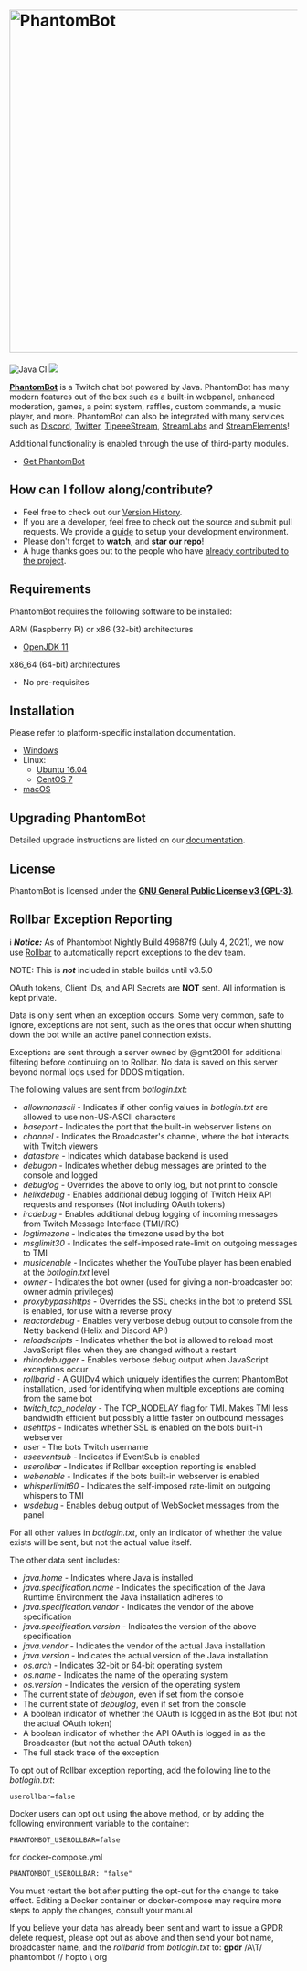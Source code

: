 
# <img alt="PhantomBot" src="https://phantombot.github.io/PhantomBot/common/images/brand.png" width="600px"/>

![Java CI](https://github.com/PhantomBot/PhantomBot/workflows/Java%20CI/badge.svg)
[<img src="https://discordapp.com/api/guilds/107910097937682432/widget.png?style=shield">](https://discord.gg/YKvMd78)

[**PhantomBot**](https://phantombot.github.io/PhantomBot) is a Twitch chat bot powered by Java. PhantomBot has many modern features out of the box such as a built-in webpanel, enhanced moderation, games, a point system, raffles, custom commands, a music player, and more. PhantomBot can also be integrated with many services such as [Discord](https://discordapp.com/), [Twitter](https://twitter.com), [TipeeeStream](https://tipeeestream.com), [StreamLabs](https://streamlabs.com) and [StreamElements](https://streamelements.com)!

Additional functionality is enabled through the use of third-party modules.

* [Get PhantomBot](https://phantombot.github.io/PhantomBot/ "PhantomBot Guides and OAuth")

## How can I follow along/contribute?

* Feel free to check out our [Version History](https://github.com/PhantomBot/PhantomBot/releases).
* If you are a developer, feel free to check out the source and submit pull requests. We provide a [guide](https://github.com/PhantomBot/PhantomBot/blob/master/development-resources/DEVSETUP.md) to setup your development environment.
* Please don't forget to **watch**, and **star our repo**!
* A huge thanks goes out to the people who have [already contributed to the project](https://github.com/PhantomBot/PhantomBot/graphs/contributors).

## Requirements

PhantomBot requires the following software to be installed:

ARM (Raspberry Pi) or x86 (32-bit) architectures
* [OpenJDK 11](https://openjdk.java.net/)

x86_64 (64-bit) architectures
* No pre-requisites

## Installation
Please refer to platform-specific installation documentation.
* [Windows](https://phantombot.github.io/PhantomBot/guides/#guide=content/setupbot/windows)
* Linux:
  * [Ubuntu 16.04](https://phantombot.github.io/PhantomBot/guides/#guide=content/setupbot/ubuntu)
  * [CentOS 7](https://phantombot.github.io/PhantomBot/guides/#guide=content/setupbot/centos)
* [macOS](https://phantombot.github.io/PhantomBot/guides/#guide=content/setupbot/macos)

## Upgrading PhantomBot

Detailed upgrade instructions are listed on our [documentation](https://phantombot.github.io/PhantomBot/guides/#guide=content/setupbot/updatebot).

## License

PhantomBot is licensed under the [**GNU General Public License v3 (GPL-3)**](https://www.gnu.org/copyleft/gpl.html).

## Rollbar Exception Reporting
:information_source: ***Notice:*** As of Phantombot Nightly Build 49687f9 (July 4, 2021), we now use [Rollbar](rollbar.com) to automatically report exceptions to the dev team.

NOTE: This is ***not*** included in stable builds until v3.5.0

OAuth tokens, Client IDs, and API Secrets are **NOT** sent. All information is kept private.

Data is only sent when an exception occurs. Some very common, safe to ignore, exceptions are not sent, such as the ones that occur when shutting down the bot while an active panel connection exists.

Exceptions are sent through a server owned by @gmt2001 for additional filtering before continuing on to Rollbar. No data is saved on this server beyond normal logs used for DDOS mitigation.

The following values are sent from _botlogin.txt_:
- _allownonascii_ - Indicates if other config values in _botlogin.txt_ are allowed to use non-US-ASCII characters
- _baseport_ - Indicates the port that the built-in webserver listens on
- _channel_ - Indicates the Broadcaster's channel, where the bot interacts with Twitch viewers
- _datastore_ - Indicates which database backend is used
- _debugon_ - Indicates whether debug messages are printed to the console and logged
- _debuglog_ - Overrides the above to only log, but not print to console
- _helixdebug_ - Enables additional debug logging of Twitch Helix API requests and responses (Not including OAuth tokens)
- _ircdebug_ - Enables additional debug logging of incoming messages from Twitch Message Interface (TMI/IRC)
- _logtimezone_ - Indicates the timezone used by the bot
- _msglimit30_ - Indicates the self-imposed rate-limit on outgoing messages to TMI
- _musicenable_ - Indicates whether the YouTube player has been enabled at the _botlogin.txt_ level
- _owner_ - Indicates the bot owner (used for giving a non-broadcaster bot owner admin privileges)
- _proxybypasshttps_ - Overrides the SSL checks in the bot to pretend SSL is enabled, for use with a reverse proxy
- _reactordebug_ - Enables very verbose debug output to console from the Netty backend (Helix and Discord API)
- _reloadscripts_ - Indicates whether the bot is allowed to reload most JavaScript files when they are changed without a restart
- _rhinodebugger_ - Enables verbose debug output when JavaScript exceptions occur
- _rollbarid_ - A [GUIDv4](https://en.wikipedia.org/wiki/GUID#Version_4_(random)) which uniquely identifies the current PhantomBot installation, used for identifying when multiple exceptions are coming from the same bot
- _twitch\_tcp\_nodelay_ - The TCP_NODELAY flag for TMI. Makes TMI less bandwidth efficient but possibly a little faster on outbound messages
- _usehttps_ - Indicates whether SSL is enabled on the bots built-in webserver
- _user_ - The bots Twitch username
- _useeventsub_ - Indicates if EventSub is enabled
- _userollbar_ - Indicates if Rollbar exception reporting is enabled
- _webenable_ - Indicates if the bots built-in webserver is enabled
- _whisperlimit60_ - Indicates the self-imposed rate-limit on outgoing whispers to TMI
- _wsdebug_ - Enables debug output of WebSocket messages from the panel

For all other values in _botlogin.txt_, only an indicator of whether the value exists will be sent, but not the actual value itself.

The other data sent includes:
- _java.home_ - Indicates where Java is installed
- _java.specification.name_ - Indicates the specification of the Java Runtime Environment the Java installation adheres to
- _java.specification.vendor_ - Indicates the vendor of the above specification
- _java.specification.version_ - Indicates the version of the above specification
- _java.vendor_ - Indicates the vendor of the actual Java installation
- _java.version_ - Indicates the actual version of the Java installation
- _os.arch_ - Indicates 32-bit or 64-bit operating system
- _os.name_ - Indicates the name of the operating system
- _os.version_ - Indicates the version of the operating system
- The current state of _debugon_, even if set from the console
- The current state of _debuglog_, even if set from the console
- A boolean indicator of whether the OAuth is logged in as the Bot (but not the actual OAuth token)
- A boolean indicator of whether the API OAuth is logged in as the Broadcaster (but not the actual OAuth token)
- The full stack trace of the exception

To opt out of Rollbar exception reporting, add the following line to the _botlogin.txt_:
```
userollbar=false
```

Docker users can opt out using the above method, or by adding the following environment variable to the container:
```
PHANTOMBOT_USEROLLBAR=false
```

for docker-compose.yml
```
PHANTOMBOT_USEROLLBAR: "false"
```

You must restart the bot after putting the opt-out for the change to take effect. Editing a Docker container or docker-compose may require more steps to apply the changes, consult your manual

If you believe your data has already been sent and want to issue a GPDR delete request, please opt out as above and then send your bot name, broadcaster name, and  the _rollbarid_ from _botlogin.txt_ to: **gpdr** /A\T/ phantombot // hopto \\ org
